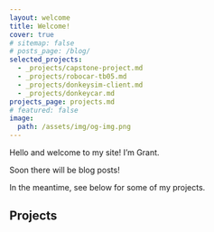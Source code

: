 ```yaml
---
layout: welcome
title: Welcome!
cover: true
# sitemap: false
# posts_page: /blog/
selected_projects:
  - _projects/capstone-project.md
  - _projects/robocar-tb05.md
  - _projects/donkeysim-client.md
  - _projects/donkeycar.md
projects_page: projects.md
# featured: false
image: 
  path: /assets/img/og-img.png
---
```


Hello and welcome to my site! I’m Grant.

Soon there will be blog posts!

In the meantime, see below for some of my projects.

<!-- In my spare time I build (nearly) autonomous race cars, and I am active in the Los Angeles maker community. I am a board member at [CRASH Space](https://blog.crashspace.org/), where I host monthly neuroscience and robotics meetups, and I organize events for the [DIY Robocars Los Angeles Meetup group](https://www.meetup.com/DIY-Robocars-Los-Angeles/) (paused for pandemics). -->

## Projects

<!--projects-->
